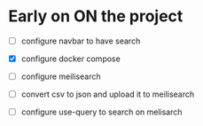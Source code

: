 # Early on ON the project

- [ ] configure navbar to have search
- [x] configure docker compose
- [ ] configure meilisearch
- [ ] convert csv to json and upload it to meilisearch
- [ ] configure use-query to search on melisarch 



